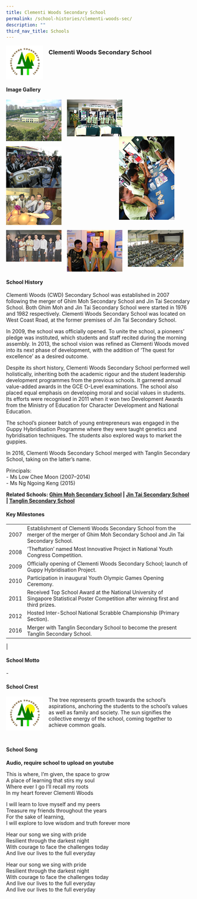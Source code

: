 ```yaml
---
title: Clementi Woods Secondary School
permalink: /school-histories/clementi-woods-sec/
description: ""
third_nav_title: Schools
---
```

<img src="/images/clementiwoodssec1.png" style="width:20%;margin-right:15px;" align = "left">

### **Clementi Woods Secondary School**

<br clear="left">

#### **Image Gallery**

<p><a href="https://d1yxymztqoj7qn.amplifyapp.com/images/clementiwoodssec2.jpg">  
<img src="/images/clementiwoodssec2.jpg" style="width:30%;margin-right:15px;" align = "left">
</a></p>

<p><a href="https://d1yxymztqoj7qn.amplifyapp.com/images/clementiwoodssec3.jpg">  
<img src="/images/clementiwoodssec3.jpg" style="width:30%;margin-right:15px;" align = "left">
</a></p>

<p><a href="https://d1yxymztqoj7qn.amplifyapp.com/images/clementiwoodssec4.jpg">  
<img src="/images/clementiwoodssec4.jpg" style="width:30%;margin-right:45px;" align = "right">
</a></p>

<br clear="left">

<p><a href="https://d1yxymztqoj7qn.amplifyapp.com/images/clementiwoodssec5.jpg">  
<img src="/images/clementiwoodssec5.jpg" style="width:30%;margin-right:15px;" align = "left">
</a></p>

<p><a href="https://d1yxymztqoj7qn.amplifyapp.com/images/clementiwoodssec6.jpg">  
<img src="/images/clementiwoodssec6.jpg" style="width:30%;margin-right:15px;" align = "left">
</a></p>

<br clear="left">

<p><a href="https://d1yxymztqoj7qn.amplifyapp.com/images/clementiwoodssec7.jpg">  
<img src="/images/clementiwoodssec7.jpg" style="width:30%;margin-right:15px;" align = "left">
</a></p>

<p><a href="https://d1yxymztqoj7qn.amplifyapp.com/images/clementiwoodssec8.jpg">  
<img src="/images/clementiwoodssec8.jpg" style="width:30%;margin-right:15px;" align = "left">
</a></p>

<p><a href="https://d1yxymztqoj7qn.amplifyapp.com/images/clementiwoodssec9.jpg">  
<img src="/images/clementiwoodssec9.jpg" style="width:30%;margin-right:15px;" align = "left">
</a></p>

<br clear="left">

#### **School History**
Clementi Woods (CWD) Secondary School was established in 2007 following the merger of Ghim Moh Secondary School and Jin Tai Secondary School. Both Ghim Moh and Jin Tai Secondary School were started in 1976 and 1982 respectively. Clementi Woods Secondary School was located on West Coast Road, at the former premises of Jin Tai Secondary School.

In 2009, the school was officially opened. To unite the school, a pioneers’ pledge was instituted, which students and staff recited during the morning assembly. In 2013, the school vision was refined as Clementi Woods moved into its next phase of development, with the addition of ‘The quest for excellence’ as a desired outcome.

Despite its short history, Clementi Woods Secondary School performed well holistically, inheriting both the academic rigour and the student leadership development programmes from the previous schools. It garnered annual value-added awards in the GCE O-Level examinations. The school also placed equal emphasis on developing moral and social values in students. Its efforts were recognised in 2011 when it won two Development Awards from the Ministry of Education for Character Development and National Education.

The school’s pioneer batch of young entrepreneurs was engaged in the Guppy Hybridisation Programme where they were taught genetics and hybridisation techniques. The students also explored ways to market the guppies.

In 2016, Clementi Woods Secondary School merged with Tanglin Secondary School, taking on the latter’s name.

Principals:<br>
\- Ms Low Chee Moon (2007–2014)<br>
\- Ms Ng Ngoing Keng (2015) 

**Related Schools: [Ghim Moh Secondary School](https://d1yxymztqoj7qn.amplifyapp.com/school-histories/ghim-moh-sec/) \| [Jin Tai Secondary School](https://d1yxymztqoj7qn.amplifyapp.com/school-histories/jin-tai-sec/) \| [Tanglin Secondary School](https://d1yxymztqoj7qn.amplifyapp.com/school-histories/tanglin-sec/)**

#### **Key Milestones**

|  |  |
|:---:|---|
| 2007 | Establishment of Clementi Woods Secondary School from the merger of the merger of Ghim Moh Secondary School and Jin Tai Secondary School. |
| 2008 | ‘Theftation’ named Most Innovative Project in National Youth Congress Competition. |
| 2009 | Officially opening of Clementi Woods Secondary School; launch of Guppy Hybridisation Project. |
| 2010 | Participation in inaugural Youth Olympic Games Opening Ceremony. |
| 2011 | Received Top School Award at the National University of Singapore Statistical Poster Competition after winning first and third prizes. |
| 2012 | Hosted Inter-School National Scrabble Championship (Primary Section). |
| 2016 | Merger with Tanglin Secondary School to become the present Tanglin Secondary School. |
|

#### **School Motto**
\-

#### **School Crest**
<img src="/images/clementiwoodssec1.png" style="width:20%;margin-right:15px;" align = "left">

The tree represents growth towards the school’s aspirations, anchoring the students to the school’s values as well as family and society. The sun signifies the collective energy of the school, coming together to achieve common goals.

<br clear="left">

#### **School Song**
**Audio, require school to upload on youtube**

This is where, I’m given, the space to grow<br>
A place of learning that stirs my soul<br>
Where ever I go I’ll recall my roots<br>
In my heart forever Clementi Woods

I will learn to love myself and my peers<br>
Treasure my friends throughout the years<br>
For the sake of learning,<br>
I will explore to love wisdom and truth forever more

Hear our song we sing with pride<br>
Resilient through the darkest night<br>
With courage to face the challenges today<br>
And live our lives to the full everyday

Hear our song we sing with pride<br>
Resilient through the darkest night<br>
With courage to face the challenges today<br>
And live our lives to the full everyday<br>
And live our lives to the full everyday